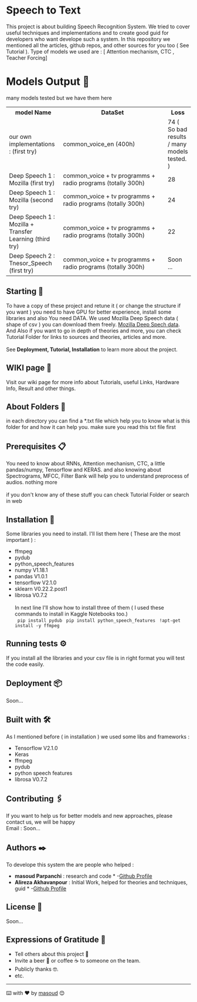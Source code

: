 # Speech to Text

This project is about building Speech Recognition System. We tried to cover useful techniques and implementations and to create good guid for developers who want develope such a system. In this repository we mentioned all the articles, github repos, and other sources for you too ( See Tutorial ). Type of models we used are : [ Attention mechanism, CTC , Teacher Forcing]

# Models Output 🎯
<p> many models tested but we have them here</p>
<table width="100%">
 <tr>
   <th width="30%"> model Name  </th> 
   <th width="70%"> DataSet </th> 
   <th width="70%"> Loss  </th> 
 </tr>

<tr>
   <td width="25%"> our own implementations : (first try) </td>
   <td width="25%"> common_voice_en (400h) </td>
 <td width="25%"> 74 ( So bad results / many models tested. ) </td>
 </tr>

 <tr>
   <td width="25%">Deep Speech 1 : Mozilla (first try) </td>
   <td width="25%"> common_voice + tv programms + radio programs (totally 300h) </td>
 <td width="25%"> 28 </td>
 </tr>

  <tr>
   <td width="25%">Deep Speech 1 : Mozilla (second try) </td>
   <td width="25%"> common_voice + tv programms + radio programs (totally 300h) </td>
 <td width="25%"> 24 </td>
 </tr>

  <tr>
   <td width="25%">Deep Speech 1 : Mozilla + Transfer Learning (third try) </td>
   <td width="25%"> common_voice + tv programms + radio programs (totally 300h) </td>
 <td width="25%"> 22</td>
 </tr>

  <tr>
   <td width="25%">Deep Speech 2 : Tnesor_Speech (first try) </td>
   <td width="25%"> common_voice + tv programms + radio programs (totally 300h) </td>
 <td width="25%"> Soon ... </td>
 </tr>

</table>

## Starting 🚀

To have a copy of these project and retune it ( or change the structure if you want ) you need to have GPU for better experience, install some libraries and also You need DATA. We used Mozilla Deep Speech data ( shape of csv ) you can download them freely. [Mozilla Deep Spech data](https://voice.mozilla.org/en/datasets). <br>
And Also if you want to go in depth of theories and more, you can check Tutorial Folder for links to sources and theories, articles and more.<br><br>
See **Deployment, Tutorial, Installation** to learn more about the project.


## WIKI page 📖
Visit our wiki page for more info about Tutorials, useful Links, Hardware Info, Result and other things. 

## About Folders 📁

in each directory you can find a *.txt file which help you to know what is this folder for and how it can help you. make sure you read this txt file first

## Prerequisites 📋

You need to know about RNNs, Attention mechanism, CTC, a little pandas/numpy, Tensorflow and KERAS. and also knowing about Spectrograms, MFCC, Filter Bank will help you to understand preprocess of audios. nothing more <br><br>
if you don't know any of these stuff you can check Tutorial Folder or search in web


## Installation 🔧

Some libraries you need to install. I'll list them here ( These are the most important ) : <br>
* ffmpeg
* pydub
* python_speech_features
* numpy V1.18.1
* pandas V1.0.1
* tensorflow  V2.1.0
* sklearn V0.22.2.post1
* librosa V0.7.2
<br> <br>
In next line I'll show how to install three of them ( I used these commands to install in Kaggle Notebooks too.)<br>
`` 
pip install pydub
`` 
`` 
pip install python_speech_features
`` 
`` 
!apt-get install -y ffmpeg
`` 



## Running tests ⚙️

If you install all the libraries and your csv file is in right format you will test the code easily.



## Deployment 📦

Soon...

## Built with 🛠️

As I mentioned before ( in installation ) we used some libs and frameworks : 

* Tensorflow V2.1.0
* Keras
* ffmpeg
* pydub 
* python speech features
* librosa V0.7.2

## Contributing 🖇️

If you want to help us for better models and new approaches, please contact us, we will be happy
<br>
Email : Soon...





## Authors ✒️

To develope this system the are people who helped : 

* **masoud Parpanchi** : research and code * -[Github Profile](https://github.com/masoudMZB)
* **Alireza Akhavanpour** : Initial Work, helped for theories and techniques, guid * -[Github Profile](https://github.com/Alireza-Akhavan)


## License 📄

Soon...

## Expressions of Gratitude 🎁

* Tell others about this project 📢
* Invite a beer 🍺 or coffee ☕ to someone on the team. 
* Publicly thanks 🤓.
* etc.



---
⌨️ with ❤️ by [masoud](https://github.com/masoudMZB) 😊
